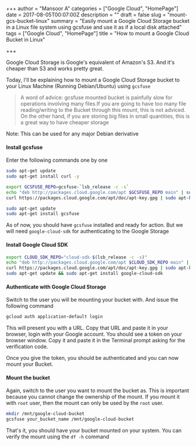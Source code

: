 +++
author = "Mansoor A"
categories = ["Google Cloud", "HomePage"]
date = 2017-08-05T00:07:00Z
description = ""
draft = false
slug = "mount-gcs-bucket-linux"
summary = "Easily mount a Google Cloud Storage bucket in a Linux file system using gcsfuse and use it as if a local disk attached"
tags = ["Google Cloud", "HomePage"]
title = "How to mount a Google Cloud Bucket in Linux"

+++


Google Cloud Storage is Google's equivalent of Amazon's S3. And it's cheaper than S3 and works pretty great.

Today, I'll be explaining how to mount a Google Cloud Storage bucket to your Linux Machine (Running Debian/Ubuntu)
using `gcsfuse`

> A word of advice: gcsfuse mounted bucket is painfully slow for operations involving many files.If you are going to have too many file reading/writing to the Bucket through this mount, this is not adviced. On the other hand, if you are storing big files in small quantities, this is a great way to have cheaper storage

Note: This can be used for any major Debian derivative

#### Install gcsfuse
Enter the following commands one by one

```bash
sudo apt-get update
sudo apt-get install curl -y

export GCSFUSE_REPO=gcsfuse-`lsb_release -c -s`
echo "deb http://packages.cloud.google.com/apt $GCSFUSE_REPO main" | sudo tee /etc/apt/sources.list.d/gcsfuse.list
curl https://packages.cloud.google.com/apt/doc/apt-key.gpg | sudo apt-key add -

sudo apt-get update
sudo apt-get install gcsfuse
```

As of now, you should have `gcsfuse` installed and ready for action. But we will need `google-cloud-sdk` for authenticating to the Google Storage

#### Install Google Cloud SDK

```bash
export CLOUD_SDK_REPO="cloud-sdk-$(lsb_release -c -s)"
echo "deb http://packages.cloud.google.com/apt $CLOUD_SDK_REPO main" | sudo tee -a /etc/apt/sources.list.d/google-cloud-sdk.list
curl https://packages.cloud.google.com/apt/doc/apt-key.gpg | sudo apt-key add -
sudo apt-get update && sudo apt-get install google-cloud-sdk
```

#### Authenticate with Google Cloud Storage
Switch to the user you will be mounting your bucket with. And issue the following command

```bash
gcloud auth application-default login
```

This will present you with a URL. Copy that URL and paste it in your browser, login with your Google account.
You should see a token on your browser window. Copy it and paste it in the Terminal prompt asking for the verification code.

Once you give the token, you should be authenticated and you can now mount your Bucket.

#### Mount the bucket
Again, switch to the user you want to mount the bucket as. This is important because you cannot change the ownership of the mount.
If you mount it with `root` user, then the mount can only be used by the `root` user.

```bash
mkdir /mnt/google-cloud-bucket
gcsfuse your_bucket_name /mnt/google-cloud-bucket
```

That's it, you should have your bucket mounted on your system. You can verify the mount using the `df -h` command

